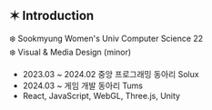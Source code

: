 ✶ Introduction
------------
❄️ Sookmyung Women's Univ Computer Science 22   
❄️ Visual & Media Design (minor)
* 2023.03 ~ 2024.02 중앙 프로그래밍 동아리 Solux
* 2024.03 ~ 게임 개발 동아리 Tums
* React, JavaScript, WebGL, Three.js, Unity
  
<!--
**y-eonee/y-eonee** is a ✨ _special_ ✨ repository because its `README.md` (this file) appears on your GitHub profile.

Here are some ideas to get you started:

- 🔭 I’m currently working on ...
- 🌱 I’m currently learning ...
- 👯 I’m looking to collaborate on ...
- 🤔 I’m looking for help with ...
- 💬 Ask me about ...
- 📫 How to reach me: ...
- 😄 Pronouns: ...
- ⚡ Fun fact: ...
-->
